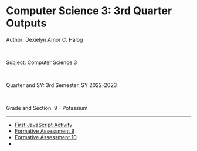# Computer Science 3: 3rd Quarter Outputs
<p> Author: Dexielyn Amor C. Halog </p> <br>
<p> Subject: Computer Science 3 </p> <br>
<p> Quarter and SY: 3rd Semester, SY 2022-2023 </p> <br>
<p> Grade and Section: 9 - Potassium </p> <hr>
<ul>
  <li> <a href="https://dexiesuser.github.io/CS3-Q3/JS-Activity/nav.html">First JavaScript Activity</a> </li>
  <li> <a href="https://dexiesuser.github.io/CS3-Q3/FA9_Halog/start.html">Formative Assessment 9</a></li>
  <li> <a href="https://dexiesuser.github.io/CS3-Q3/FA10_Halog.html">Formative Assessment 10</a></li>
  <li> <a href="https://dexiesuser.github.io/CS3-Q3/FA11_Halog.html>Formative Assessment 11</a></li>
</ul>
